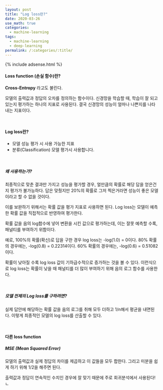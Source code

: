 ```yaml
---
layout: post
title: "Log loss란?"
date: 2020-03-26
use_math: true
categories:
  - machine-learning
tags:
  - machine-learning
  - deep-learning
permalink: /:categories/:title/
---
```


{% include adsense.html %}

#### Loss function (손실 함수)란?
**Cross-Entropy** 라고도 불린다.

모델의 출력값과 정답의 오차를 정의하는 함수이다. 신경망을 학습할 때, 학습이 잘 되고 있는지 평가하는 하나의 지표로 사용된다. 결국 신경망의 성능이 얼마나 나쁜지를 나타내는 지표이다.

<br/>

#### Log loss란?

* 모델 성능 평가 시 사용 가능한 지표
* 분류(Classification) 모델 평가시 사용합니다.

<br/>

##### 왜 사용하는가?
최종적으로 맞춘 결과만 가지고 성능을 평가할 경우, 얼만큼의 확률로 해당 답을 얻은건지 평가가 불가능하다. 답은 맞췄지만 20%의 확률로 그저 찍은거라면 성능이 좋은 모델이라고 할 수 없을 것이다.

이를 보완하기 위해서는 확률 값을 평가 지표로 사용하면 된다. Log loss는 모델이 예측한 확률 값을 직접적으로 반영하여 평가한다.

확률 값을 음의 log함수에 넣어 변환을 시킨 값으로 평가하는데, 이는 잘못 예측할 수록, 패널티를 부여하기 위함이다.

예로, 100%의 확률(확신)로 답을 구한 경우 log loss는 -log(1.0) = 0이다. 80% 확률의 경우에는, -log(0.8) = 0.22314이다. 60% 확률의 경우에는, -log(0.6) = 0.51082이다.

확률이 낮아질 수록 log loss 값이 기하급수적으로 증가하는 것을 볼 수 있다. 이런식으로 log loss는 확률이 낮을 때 패널티를 더 많이 부여하기 위해 음의 로그 함수를 사용한다.

<br/>

##### 모델 전체의 Log loss를 구하려면?
실제 답안에 해당하는 확률 값을 음의 로그를 취해 모두 더하고 1/n해서 평균을 내면된다. 이렇게 최종적인 모델의 log loss를 산출할 수 있다.

<br/>

#### 다른 loss function

##### MSE (Mean Squared Error)
모델의 출력값과 실제 정답의 차이를 제곱하고 이 값들을 모두 합한다. 그리고 미분을 쉽게 하기 위해 1/2을 해주면 된다.

출력값과 정답이 연속적인 수치인 경우에 잘 맞기 때문에 주로 회귀분석에서 사용된다!ㄴ